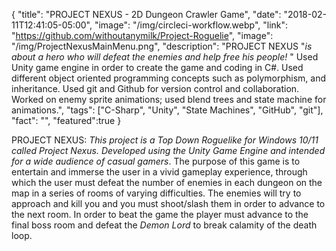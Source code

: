 {
  "title": "PROJECT NEXUS - 2D Dungeon Crawler Game",
  "date": "2018-02-11T12:41:05-05:00",
  "image": "/img/circleci-workflow.webp",
  "link": "https://github.com/withoutanymilk/Project-Roguelie",
  "image": "/img/ProjectNexusMainMenu.png",
  "description": "PROJECT NEXUS \"<em>is about a hero who will defeat the enemies and help free his people! </em>\" Used Unity game engine in order to create the game and coding in C#. Used different object oriented programming concepts such as polymorphism, and inheritance. Used git and Github for version control and collaboration. Worked on enemy sprite animations; used blend trees and state machine for animations.",
  "tags": ["C-Sharp", "Unity", "State Machines", "GitHub", "git"],
  "fact": "",
  "featured":true
}

PROJECT NEXUS:<em> This project is a Top Down Roguelike for Windows 10/11 called Project Nexus. Developed using the Unity Game Engine and intended for a wide audience of casual gamers</em>. The purpose of this game is to entertain and immerse the user in a vivid gameplay experience, through which the user must defeat the number of enemies in each dungeon on the map in a series of rooms of varying difficulties. The enemies will try to approach and kill you and you must shoot/slash them in order to advance to the next room. In order to beat the game the player must advance to the final boss room and defeat the <em>Demon Lord</em> to break calamity of the death loop.